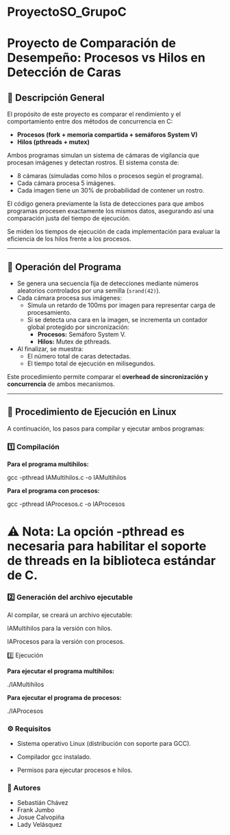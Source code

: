 # ProyectoSO_GrupoC
# Proyecto de Comparación de Desempeño: Procesos vs Hilos en Detección de Caras

## 📌 Descripción General

El propósito de este proyecto es comparar el rendimiento y el comportamiento entre dos métodos de concurrencia en C:

- **Procesos (fork + memoria compartida + semáforos System V)**
- **Hilos (pthreads + mutex)**

Ambos programas simulan un sistema de cámaras de vigilancia que procesan imágenes y detectan rostros. El sistema consta de:

- 8 cámaras (simuladas como hilos o procesos según el programa).
- Cada cámara procesa 5 imágenes.
- Cada imagen tiene un 30% de probabilidad de contener un rostro.

El código genera previamente la lista de detecciones para que ambos programas procesen exactamente los mismos datos, asegurando así una comparación justa del tiempo de ejecución.

Se miden los tiempos de ejecución de cada implementación para evaluar la eficiencia de los hilos frente a los procesos.

---

## 🧮 Operación del Programa

- Se genera una secuencia fija de detecciones mediante números aleatorios controlados por una semilla (`srand(42)`).
- Cada cámara procesa sus imágenes:
  - Simula un retardo de 100ms por imagen para representar carga de procesamiento.
  - Si se detecta una cara en la imagen, se incrementa un contador global protegido por sincronización:
    - **Procesos:** Semáforo System V.
    - **Hilos:** Mutex de pthreads.
- Al finalizar, se muestra:
  - El número total de caras detectadas.
  - El tiempo total de ejecución en milisegundos.

Este procedimiento permite comparar el **overhead de sincronización y concurrencia** de ambos mecanismos.

---

## 🚀 Procedimiento de Ejecución en Linux

A continuación, los pasos para compilar y ejecutar ambos programas:

### 1️⃣ Compilación

**Para el programa multihilos:**

gcc -pthread IAMultihilos.c -o IAMultihilos

**Para el programa con procesos:**

gcc -pthread IAProcesos.c -o IAProcesos

# ⚠ Nota: La opción -pthread es necesaria para habilitar el soporte de threads en la biblioteca estándar de C.

### 2️⃣ Generación del archivo ejecutable

Al compilar, se creará un archivo ejecutable:

IAMultihilos para la versión con hilos.

IAProcesos para la versión con procesos.

3️⃣ Ejecución

**Para ejecutar el programa multihilos:**

./IAMultihilos

**Para ejecutar el programa de procesos:**

./IAProcesos

### ⚙ Requisitos

- Sistema operativo Linux (distribución con soporte para GCC).

- Compilador gcc instalado.

- Permisos para ejecutar procesos e hilos.

### 📝 Autores

- Sebastián Chávez
- Frank Jumbo
- Josue Calvopiña
- Lady Velásquez
